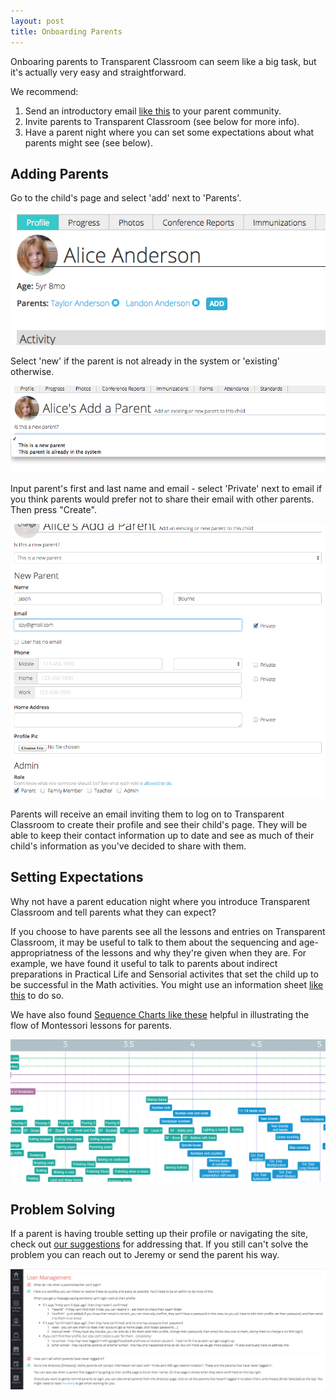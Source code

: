 ```yaml
---
layout: post
title: Onboarding Parents
---
```

Onboaring parents to Transparent Classroom can seem like a big task, but it's actually very easy and straightforward.

We recommend:

1. Send an introductory email [like this](https://docs.google.com/document/d/1QZNpp0iOrizKzWVLU9kNNoyJhv1bF4wffj5TmsGwbs4/edit?pli=1) to your parent community.
2. Invite parents to Transparent Classroom (see below for more info).
3. Have a parent night where you can set some expectations about what parents might see (see below).

## Adding Parents

Go to the child's page and select 'add' next to 'Parents'.

<img src="/img/screen-shots/onboarding-parents-2.png" style="max-width:100%;"/>

Select 'new' if the parent is not already in the system or 'existing' otherwise.

<img src="/img/screen-shots/onboarding-parents-5.png" style="max-width:100%;"/>

Input parent's first and last name and email - select 'Private' next to email if you think parents would prefer not to share their email with other parents. Then press "Create".

<img src="/img/screen-shots/onboarding-parents-4.png" style="max-width:100%;"/>

Parents will receive an email inviting them to log on to Transparent Classroom to create their profile and see their child's page. They will be able to keep their contact information up to date and see as much of their child's information as you've decided to share with them.

## Setting Expectations

Why not have a parent education night where you introduce Transparent Classroom and tell parents what they can expect?

If you choose to have parents see all the lessons and entries on Transparent Classroom, it may be useful to talk to them about the sequencing and age-appropriatness of the lessons and why they're given when they are. For example, we have found it useful to talk to parents about indirect preparations in Practical Life and Sensorial activites that set the child up to be successful in the Math activities. You might use an information sheet [like this](/docs/parent_expectation_sheet.pdf) to do so.

We have also found [Sequence Charts like these](http://www.voilamontessori.com/en/free-resources/) helpful in illustrating the flow of Montessori lessons for parents. 

<img src="/img/screen-shots/onboarding-parents-6.png" style="max-width:100%;"/>

## Problem Solving

If a parent is having trouble setting up their profile or navigating the site, check out [our suggestions](https://transparentclassroom.com/faq#user-management) for addressing that. If you still can't solve the problem you can reach out to Jeremy or send the parent his way. 

<a href="https://transparentclassroom.com/faq#user-management"><img src="/img/screen-shots/onboarding-parents-1.png" style="max-width:100%;"/></a>

